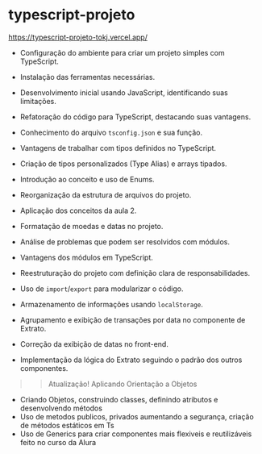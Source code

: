 # typescript-projeto

https://typescript-projeto-tokj.vercel.app/

- Configuração do ambiente para criar um projeto simples com TypeScript.
- Instalação das ferramentas necessárias.
- Desenvolvimento inicial usando JavaScript, identificando suas limitações.
- Refatoração do código para TypeScript, destacando suas vantagens.
- Conhecimento do arquivo `tsconfig.json` e sua função.
- Vantagens de trabalhar com tipos definidos no TypeScript.
- Criação de tipos personalizados (Type Alias) e arrays tipados.
- Introdução ao conceito e uso de Enums.

- Reorganização da estrutura de arquivos do projeto.
- Aplicação dos conceitos da aula 2.
- Formatação de moedas e datas no projeto.

- Análise de problemas que podem ser resolvidos com módulos.
- Vantagens dos módulos em TypeScript.
- Reestruturação do projeto com definição clara de responsabilidades.
- Uso de `import`/`export` para modularizar o código.
- Armazenamento de informações usando `localStorage`.
- Agrupamento e exibição de transações por data no componente de Extrato.
- Correção da exibição de datas no front-end.
- Implementação da lógica do Extrato seguindo o padrão dos outros componentes.

> > Atualização!
> > Aplicando Orientação a Objetos

- Criando Objetos, construindo classes, definindo atributos e desenvolvendo métodos
- Uso de metodos publicos, privados aumentando a segurança, criação de métodos estáticos em Ts
- Uso de Generics <T> para criar componentes mais flexiveis e reutilizáveis 
  feito no curso da Alura
